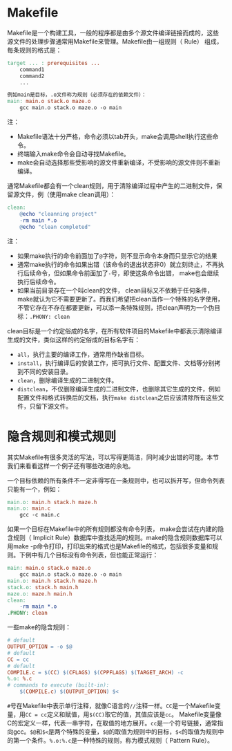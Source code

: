 # Makefile
Makefile是一个构建工具，一般的程序都是由多个源文件编译链接而成的，这些源文件的处理步骤通常用Makefile来管理。Makefile由一组规则（ Rule） 组成，每条规则的格式是：

```Makefile
target ... : prerequisites ...
    command1
    command2
    ...

例如main是目标，.o文件称为规则（必须存在的依赖文件）：
main: main.o stack.o maze.o
    gcc main.o stack.o maze.o -o main
```

注：
* Makefile语法十分严格，命令必须以tab开头，make会调用shell执行这些命令。
* 终端输入make命令会自动寻找Makefile。
* make会自动选择那些受影响的源文件重新编译，不受影响的源文件则不重新编译。

通常Makefile都会有一个clean规则，用于清除编译过程中产生的二进制文件，保留源文件，例（使用make clean调用）：

```Makefile
clean:
    @echo "cleanning project"
    -rm main *.o
    @echo "clean completed"
```

注：
* 如果make执行的命令前面加了`@`字符，则不显示命令本身而只显示它的结果
* 通常make执行的命令如果出错（该命令的退出状态非0）就立刻终止，不再执行后续命令，但如果命令前面加了`-`号，即使这条命令出错， make也会继续执行后续命令。
* 如果当前目录存在一个叫clean的文件， clean目标又不依赖于任何条件， make就认为它不需要更新了。而我们希望把clean当作一个特殊的名字使用，不管它存在不存在都要更新，可以添一条特殊规则，把clean声明为一个伪目标：`.PHONY: clean`

clean目标是一个约定俗成的名字，在所有软件项目的Makefile中都表示清除编译生成的文件，类似这样的约定俗成的目标名字有：
* `all`，执行主要的编译工作，通常用作缺省目标。
* `install`，执行编译后的安装工作，把可执行文件、配置文件、文档等分别拷到不同的安装目录。
* `clean`，删除编译生成的二进制文件。
* `distclean`，不仅删除编译生成的二进制文件，也删除其它生成的文件，例如配置文件和格式转换后的文档，执行`make distclean`之后应该清除所有这些文件，只留下源文件。

# 隐含规则和模式规则

其实Makefile有很多灵活的写法，可以写得更简洁，同时减少出错的可能。本节我们来看看这样一个例子还有哪些改进的余地。

一个目标依赖的所有条件不一定非得写在一条规则中，也可以拆开写，但命令列表只能有一个，例如：
```Makefile
main.o: main.h stack.h maze.h
main.o: main.c
    gcc -c main.c
```

如果一个目标在Makefile中的所有规则都没有命令列表， make会尝试在内建的隐含规则（ Implicit Rule）数据库中查找适用的规则。make的隐含规则数据库可以用make -p命令打印，打印出来的格式也是Makefile的格式，包括很多变量和规则。下例中有几个目标没有命令列表，但也能正常运行：
```Makefile
main: main.o stack.o maze.o
    gcc main.o stack.o maze.o -o main
main.o: main.h stack.h maze.h
stack.o: stack.h main.h
maze.o: maze.h main.h
clean:
    -rm main *.o
.PHONY: clean
```

一些make的隐含规则：
```Makefile
# default
OUTPUT_OPTION = -o $@
# default
CC = cc
# default
COMPILE.c = $(CC) $(CFLAGS) $(CPPFLAGS) $(TARGET_ARCH) -c
%.o: %.c
# commands to execute (built-in):
    $(COMPILE.c) $(OUTPUT_OPTION) $<
```

`#`号在Makefile中表示单行注释，就像C语言的`//`注释一样。`CC`是一个Makefile变量，用`CC = cc`定义和赋值，用`$(CC)`取它的值，其值应该是`cc`。 Makefile变量像C的宏定义一样，代表一串字符，在取值的地方展开。`cc`是一个符号链接，通常指向gcc。`$@`和`$<`是两个特殊的变量，`$@`的取值为规则中的目标，`$<`的取值为规则中的第一个条件。`%.o:%.c`是一种特殊的规则，称为模式规则（ Pattern Rule）。
